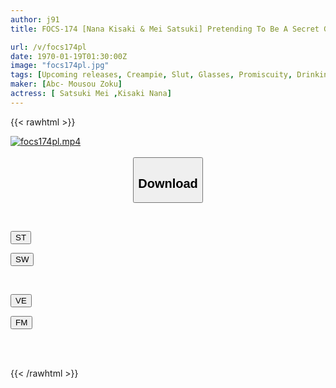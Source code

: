 ```yaml
---
author: j91
title: FOCS-174 [Nana Kisaki & Mei Satsuki] Pretending To Be A Secret Girl, But Actually The Strongest Lewd Slut! She Beats Men One After Another And Ejaculates More Than 20 Times! A Big Orgy 6P Sex Where The Plain Girl With Glasses Who Was Picked Up Suddenly Changes And Gets Scared!

url: /v/focs174pl
date: 1970-01-19T01:30:00Z
image: "focs174pl.jpg"
tags: [Upcoming releases, Creampie, Slut, Glasses, Promiscuity, Drinking Party	]
maker: [Abc- Mousou Zoku]
actress: [ Satsuki Mei ,Kisaki Nana]
---
```



{{< rawhtml >}}

<div class="video" data-videoid="pending_link.html">
    <a href="javascript:;">
        <img src="/v/focs174pl/focs174pl.jpg" width="WIDTH" height="HEIGHT" alt="focs174pl.mp4" loading="lazy">
    </a>
</div>

<script type="text/javascript" src="https://j91.asia/asset/on-demand-pend.js"></script>

<br>
  <link rel="stylesheet" href="https://j91.asia/asset/bs5.css">
  
  <center>
  <button class="btn btn-primary" type="button" data-bs-toggle="collapse" data-bs-target=".multi-collapse" aria-expanded="false" aria-controls="multiCollapseExample1 multiCollapseExample2"><h2>Download</h2></button></center>
</p>
<div class="row">
  <div class="col">
    <div class="collapse multi-collapse" id="multiCollapseExample1">
      <div class="card card-body">
	      	      <br>
<div class="buttons">  
<p><a href="https://j91.asia/pending_link.html" target="_blank"><button class="btn-hover color-3"><i class="fa fa-download"></i> ST</button></a></p>
<p><a href="https://j91.asia/pending_link.html" target="_blank"><button class="btn-hover color-2"><i class="fa fa-download"></i> SW</button></a></p></div>
    </div>
  </div>
</div>
  <div class="col">
    <div class="collapse multi-collapse" id="multiCollapseExample2">
      <div class="card card-body">
	      <br>
<div class="buttons">
<p><a href="https://j91.asia/pending_link.html" target="_blank"><button class="btn-hover color-9"><i class="fa fa-download"></i> VE</button></a></p>
<p><a href="https://j91.asia/pending_link.html" target="_blank"><button class="btn-hover color-8"><i class="fa fa-download"></i> FM</button></a></p></div>
<br><br>
      </div>
    </div>
  </div>
</div>

{{< /rawhtml >}}